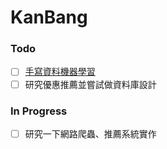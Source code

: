 # KanBang

### Todo
+ [ ] [手寫資料機器學習](https://github.com/AI-FREE-Team/Traditional-Chinese-Handwriting-Dataset)
+ [ ] 研究優惠推薦並嘗試做資料庫設計

### In Progress
+ [ ] 研究一下網路爬蟲、推薦系統實作
